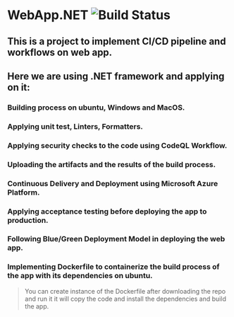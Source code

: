 # WebApp.NET ![Build Status](https://github.com/ahmedosamataha/WebApp.NET/workflows/Main_Workflow/badge.svg)
## This is a project to implement CI/CD pipeline and workflows on web app.


## Here we are using .NET framework and applying on it:
### Building process on ubuntu, Windows and MacOS.
### Applying unit test, Linters, Formatters.
### Applying security checks to the code using CodeQL Workflow.
### Uploading the artifacts and the results of the build process.
### Continuous Delivery and Deployment using Microsoft Azure Platform.
### Applying acceptance testing before deploying the app to production.
### Following Blue/Green Deployment Model in deploying the web app.


### Implementing Dockerfile to containerize the build process of the app with its dependencies on ubuntu.
> You can create instance of the Dockerfile after downloading the repo and run it it will copy the code and install the dependencies and build the app.




